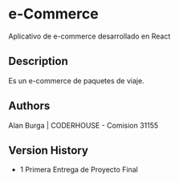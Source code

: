 # e-Commerce

Aplicativo de e-commerce desarrollado en React

## Description

Es un e-commerce de paquetes de viaje.

## Authors

Alan Burga | CODERHOUSE -
Comision 31155

## Version History

- 1 Primera Entrega de Proyecto Final
